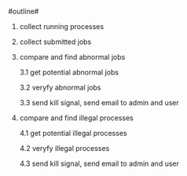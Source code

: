 #outline#

1. collect running processes

2. collect submitted jobs

3. compare and find abnormal jobs

    3.1 get potential abnormal jobs

    3.2 veryfy abnormal jobs

    3.3 send kill signal, send email to admin and user

4. compare and find illegal processes

    4.1 get potential illegal processes

    4.2 veryfy illegal processes

    4.3 send kill signal, send email to admin and user
